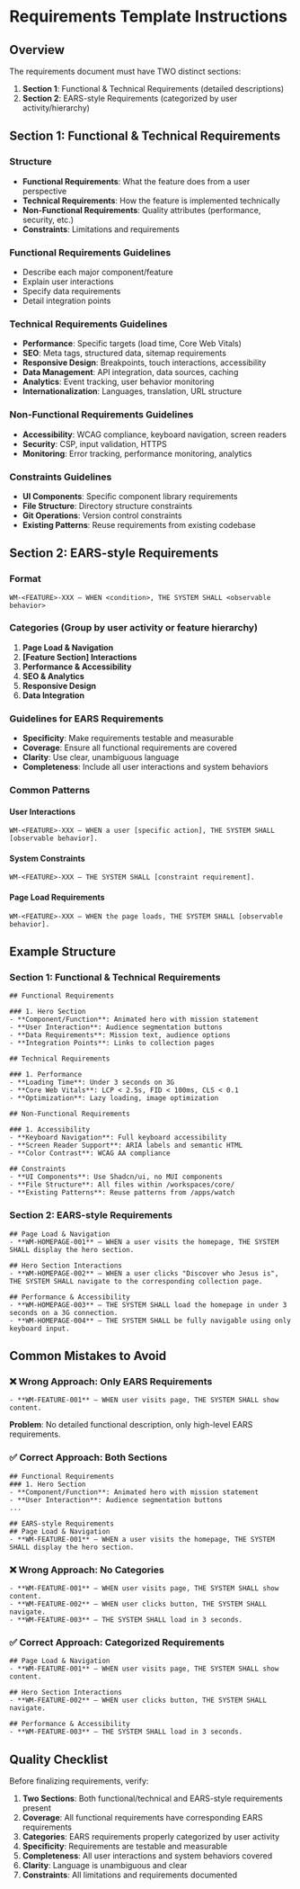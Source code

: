 # Requirements Template Instructions

## Overview

The requirements document must have TWO distinct sections:

1. **Section 1**: Functional & Technical Requirements (detailed descriptions)
2. **Section 2**: EARS-style Requirements (categorized by user activity/hierarchy)

## Section 1: Functional & Technical Requirements

### Structure
- **Functional Requirements**: What the feature does from a user perspective
- **Technical Requirements**: How the feature is implemented technically
- **Non-Functional Requirements**: Quality attributes (performance, security, etc.)
- **Constraints**: Limitations and requirements

### Functional Requirements Guidelines
- Describe each major component/feature
- Explain user interactions
- Specify data requirements
- Detail integration points

### Technical Requirements Guidelines
- **Performance**: Specific targets (load time, Core Web Vitals)
- **SEO**: Meta tags, structured data, sitemap requirements
- **Responsive Design**: Breakpoints, touch interactions, accessibility
- **Data Management**: API integration, data sources, caching
- **Analytics**: Event tracking, user behavior monitoring
- **Internationalization**: Languages, translation, URL structure

### Non-Functional Requirements Guidelines
- **Accessibility**: WCAG compliance, keyboard navigation, screen readers
- **Security**: CSP, input validation, HTTPS
- **Monitoring**: Error tracking, performance monitoring, analytics

### Constraints Guidelines
- **UI Components**: Specific component library requirements
- **File Structure**: Directory structure constraints
- **Git Operations**: Version control constraints
- **Existing Patterns**: Reuse requirements from existing codebase

## Section 2: EARS-style Requirements

### Format
```
WM-<FEATURE>-XXX — WHEN <condition>, THE SYSTEM SHALL <observable behavior>
```

### Categories (Group by user activity or feature hierarchy)
1. **Page Load & Navigation**
2. **[Feature Section] Interactions**
3. **Performance & Accessibility**
4. **SEO & Analytics**
5. **Responsive Design**
6. **Data Integration**

### Guidelines for EARS Requirements
- **Specificity**: Make requirements testable and measurable
- **Coverage**: Ensure all functional requirements are covered
- **Clarity**: Use clear, unambiguous language
- **Completeness**: Include all user interactions and system behaviors

### Common Patterns

#### User Interactions
```
WM-<FEATURE>-XXX — WHEN a user [specific action], THE SYSTEM SHALL [observable behavior].
```

#### System Constraints
```
WM-<FEATURE>-XXX — THE SYSTEM SHALL [constraint requirement].
```

#### Page Load Requirements
```
WM-<FEATURE>-XXX — WHEN the page loads, THE SYSTEM SHALL [observable behavior].
```

## Example Structure

### Section 1: Functional & Technical Requirements
```
## Functional Requirements

### 1. Hero Section
- **Component/Function**: Animated hero with mission statement
- **User Interaction**: Audience segmentation buttons
- **Data Requirements**: Mission text, audience options
- **Integration Points**: Links to collection pages

## Technical Requirements

### 1. Performance
- **Loading Time**: Under 3 seconds on 3G
- **Core Web Vitals**: LCP < 2.5s, FID < 100ms, CLS < 0.1
- **Optimization**: Lazy loading, image optimization

## Non-Functional Requirements

### 1. Accessibility
- **Keyboard Navigation**: Full keyboard accessibility
- **Screen Reader Support**: ARIA labels and semantic HTML
- **Color Contrast**: WCAG AA compliance

## Constraints
- **UI Components**: Use Shadcn/ui, no MUI components
- **File Structure**: All files within /workspaces/core/
- **Existing Patterns**: Reuse patterns from /apps/watch
```

### Section 2: EARS-style Requirements
```
## Page Load & Navigation
- **WM-HOMEPAGE-001** — WHEN a user visits the homepage, THE SYSTEM SHALL display the hero section.

## Hero Section Interactions
- **WM-HOMEPAGE-002** — WHEN a user clicks "Discover who Jesus is", THE SYSTEM SHALL navigate to the corresponding collection page.

## Performance & Accessibility
- **WM-HOMEPAGE-003** — THE SYSTEM SHALL load the homepage in under 3 seconds on a 3G connection.
- **WM-HOMEPAGE-004** — THE SYSTEM SHALL be fully navigable using only keyboard input.
```

## Common Mistakes to Avoid

### ❌ Wrong Approach: Only EARS Requirements
```
- **WM-FEATURE-001** — WHEN user visits page, THE SYSTEM SHALL show content.
```
**Problem**: No detailed functional description, only high-level EARS requirements.

### ✅ Correct Approach: Both Sections
```
## Functional Requirements
### 1. Hero Section
- **Component/Function**: Animated hero with mission statement
- **User Interaction**: Audience segmentation buttons
...

## EARS-style Requirements
## Page Load & Navigation
- **WM-FEATURE-001** — WHEN a user visits the homepage, THE SYSTEM SHALL display the hero section.
```

### ❌ Wrong Approach: No Categories
```
- **WM-FEATURE-001** — WHEN user visits page, THE SYSTEM SHALL show content.
- **WM-FEATURE-002** — WHEN user clicks button, THE SYSTEM SHALL navigate.
- **WM-FEATURE-003** — THE SYSTEM SHALL load in 3 seconds.
```

### ✅ Correct Approach: Categorized Requirements
```
## Page Load & Navigation
- **WM-FEATURE-001** — WHEN user visits page, THE SYSTEM SHALL show content.

## Hero Section Interactions
- **WM-FEATURE-002** — WHEN user clicks button, THE SYSTEM SHALL navigate.

## Performance & Accessibility
- **WM-FEATURE-003** — THE SYSTEM SHALL load in 3 seconds.
```

## Quality Checklist

Before finalizing requirements, verify:

1. **Two Sections**: Both functional/technical and EARS-style requirements present
2. **Coverage**: All functional requirements have corresponding EARS requirements
3. **Categories**: EARS requirements properly categorized by user activity
4. **Specificity**: Requirements are testable and measurable
5. **Completeness**: All user interactions and system behaviors covered
6. **Clarity**: Language is unambiguous and clear
7. **Constraints**: All limitations and requirements documented 